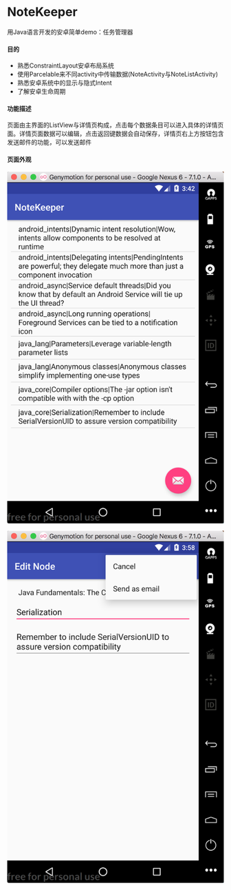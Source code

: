 # NoteKeeper
用Java语言开发的安卓简单demo：任务管理器

#### 目的
 - 熟悉ConstraintLayout安卓布局系统
 - 使用Parcelable来不同activity中传输数据(NoteActivity与NoteListActivity)
 - 熟悉安卓系统中的显示与隐式Intent
 - 了解安卓生命周期
 
#### 功能描述
 页面由主界面的ListView与详情页构成，点击每个数据条目可以进入具体的详情页面。详情页面数据可以编辑，点击返回键数据会自动保存，详情页右上方按钮包含发送邮件的功能，可以发送邮件
 
#### 页面外观
![主页面](./pic1.png)

![详情页](./pic2.png)